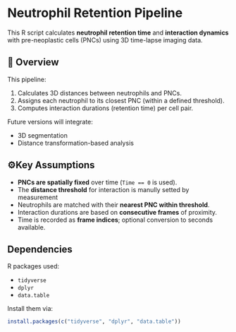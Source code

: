 # Neutrophil Retention Pipeline

This R script calculates **neutrophil retention time** and **interaction dynamics** with pre-neoplastic cells (PNCs) using 3D time-lapse imaging data.

## 🚀 Overview

This pipeline:
1. Calculates 3D distances between neutrophils and PNCs.
2. Assigns each neutrophil to its closest PNC (within a defined threshold).
3. Computes interaction durations (retention time) per cell pair.

Future versions will integrate:
- 3D segmentation
- Distance transformation-based analysis

## ⚙Key Assumptions

- **PNCs are spatially fixed** over time (`Time == 0` is used).
- The **distance threshold** for interaction is manully setted by measurement
- Neutrophils are matched with their **nearest PNC within threshold**.
- Interaction durations are based on **consecutive frames** of proximity.
- Time is recorded as **frame indices**; optional conversion to seconds available.

## Dependencies

R packages used:
- `tidyverse`
- `dplyr`
- `data.table`

Install them via:

```r
install.packages(c("tidyverse", "dplyr", "data.table"))
